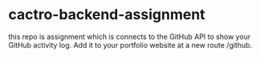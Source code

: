 # cactro-backend-assignment

this repo is assignment which is connects to the GitHub API to show your GitHub activity log. Add it to your portfolio website at a new route /github.
